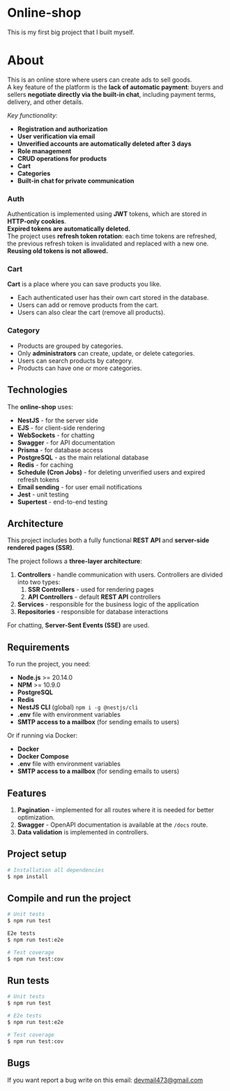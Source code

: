 # Online-shop

This is my first big project that I built myself.

# About

This is an online store where users can create ads to sell goods.  
A key feature of the platform is the **lack of automatic payment**: buyers and sellers **negotiate directly via the built-in chat**, including payment terms, delivery, and other details.

_Key functionality:_

- **Registration and authorization**
- **User verification via email**
- **Unverified accounts are automatically deleted after 3 days**
- **Role management**
- **CRUD operations for products**
- **Cart**
- **Categories**
- **Built-in chat for private communication**

### Auth

Authentication is implemented using **JWT** tokens, which are stored in **HTTP-only cookies**.  
**Expired tokens are automatically deleted.**  
The project uses **refresh token rotation**: each time tokens are refreshed, the previous refresh token is invalidated and replaced with a new one.  
**Reusing old tokens is not allowed.**

### Cart

**Cart** is a place where you can save products you like.

- Each authenticated user has their own cart stored in the database.
- Users can add or remove products from the cart.
- Users can also clear the cart (remove all products).

### Category

- Products are grouped by categories.
- Only **administrators** can create, update, or delete categories.
- Users can search products by category.
- Products can have one or more categories.

## Technologies

The **online-shop** uses:

- **NestJS** - for the server side
- **EJS** - for client-side rendering
- **WebSockets** - for chatting
- **Swagger** - for API documentation
- **Prisma** - for database access
- **PostgreSQL** - as the main relational database
- **Redis** - for caching
- **Schedule (Cron Jobs)** - for deleting unverified users and expired refresh tokens
- **Email sending** - for user email notifications
- **Jest** - unit testing
- **Supertest** - end-to-end testing

## Architecture

This project includes both a fully functional **REST API** and **server-side rendered pages (SSR)**.

The project follows a **three-layer architecture**:

1. **Controllers** - handle communication with users. Controllers are divided into two types:
   1. **SSR Controllers** - used for rendering pages
   2. **API Controllers** - default **REST API** controllers
2. **Services** - responsible for the business logic of the application
3. **Repositories** - responsible for database interactions

For chatting, **Server-Sent Events (SSE)** are used.

## Requirements

To run the project, you need:

- **Node.js** >= 20.14.0
- **NPM** >= 10.9.0
- **PostgreSQL**
- **Redis**
- **NestJS CLI** (global) `npm i -g @nestjs/cli`
- **.env** file with environment variables
- **SMTP access to a mailbox** (for sending emails to users)

Or if running via Docker:

- **Docker**
- **Docker Compose**
- **.env** file with environment variables
- **SMTP access to a mailbox** (for sending emails to users)

## Features

1. **Pagination** - implemented for all routes where it is needed for better optimization.
2. **Swagger** - OpenAPI documentation is available at the `/docs` route.
3. **Data validation** is implemented in controllers.

## Project setup

```bash
# Installation all dependencies
$ npm install
```

## Compile and run the project

```bash
# Unit tests
$ npm run test

E2e tests
$ npm run test:e2e

# Test coverage
$ npm run test:cov
```

## Run tests

```bash
# Unit tests
$ npm run test

# E2e tests
$ npm run test:e2e

# Test coverage
$ npm run test:cov
```

## Bugs

If you want report a bug write on this email: devmail473@gmail.com
